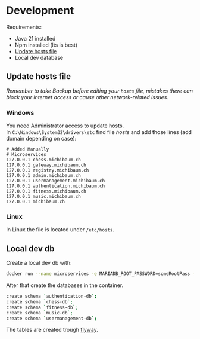 # Development

Requirements:
- Java 21 installed
- Npm installed (lts is best)
- [Update hosts file](#update-hosts-file)
- Local dev database



## Update hosts file
*Remember to take Backup before editing your `hosts` file, mistakes there can block your internet access or cause other network-related issues.*


### Windows
You need Administrator access to update hosts.  
In ``C:\Windows\System32\drivers\etc`` find file *hosts* and add those lines (add domain depending on case):

```
# Added Manually
# Microservices
127.0.0.1 chess.michibaum.ch
127.0.0.1 gateway.michibaum.ch
127.0.0.1 registry.michibaum.ch
127.0.0.1 admin.michibaum.ch
127.0.0.1 usermanagement.michibaum.ch
127.0.0.1 authentication.michibaum.ch
127.0.0.1 fitness.michibaum.ch
127.0.0.1 music.michibaum.ch
127.0.0.1 michibaum.ch
```

### Linux
In Linux the file is located under ``/etc/hosts``.

## Local dev db
Create a local dev db with:
```Bash
docker run --name microservices -e MARIADB_ROOT_PASSWORD=someRootPass -p 3306:3306 -d mariadb:10.11
```

After that create the databases in the container.

```Bash
create schema `authentication-db`;
create schema `chess-db`;
create schema `fitness-db`;
create schema `music-db`;
create schema `usermanagement-db`;
```

The tables are created trough [flyway](Flyway.md).